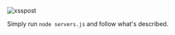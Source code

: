 ![xsspost](https://user-images.githubusercontent.com/6660327/236696153-a55bbf2b-bb09-43f5-8fbc-64c1deaf997c.gif)


Simply run `node servers.js` and follow what's described.

